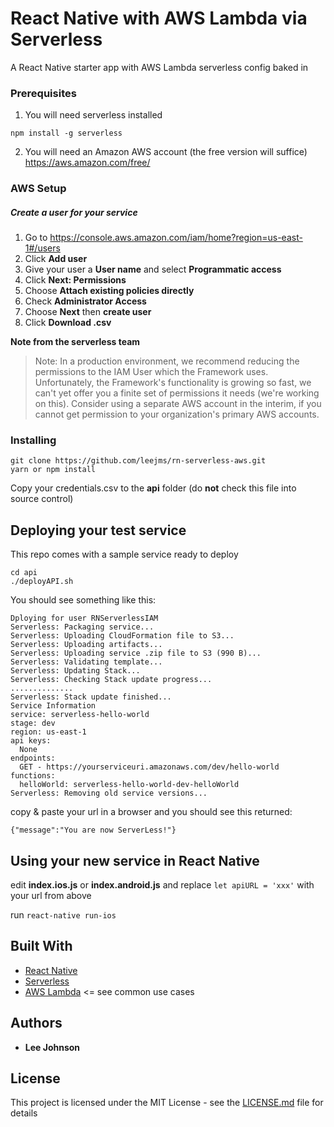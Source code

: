 # React Native with AWS Lambda via Serverless

A React Native starter app with AWS Lambda serverless config baked in

### Prerequisites

1. You will need serverless installed

```
npm install -g serverless
```
2. You will need an Amazon AWS account (the free version will suffice)
https://aws.amazon.com/free/

### AWS Setup

##### Create a user for your service

1. Go to https://console.aws.amazon.com/iam/home?region=us-east-1#/users
2. Click **Add user**
3. Give your user a **User name** and select **Programmatic access**
4. Click **Next: Permissions**
5. Choose **Attach existing policies directly**
6. Check **Administrator Access**
7. Choose **Next** then **create user**
8. Click **Download .csv**

**Note from the serverless team**
>Note: In a production environment, we recommend reducing the permissions to the IAM User which the Framework uses. Unfortunately, the Framework's functionality is growing so fast, we can't yet offer you a finite set of permissions it needs (we're working on this). Consider using a separate AWS account in the interim, if you cannot get permission to your organization's primary AWS accounts.

### Installing

```
git clone https://github.com/leejms/rn-serverless-aws.git
yarn or npm install
```

Copy your credentials.csv to the **api** folder (do **not** check this file into source control)

## Deploying your test service

This repo comes with a sample service ready to deploy

```
cd api
./deployAPI.sh
```

You should see something like this:

```
Dploying for user RNServerlessIAM
Serverless: Packaging service...
Serverless: Uploading CloudFormation file to S3...
Serverless: Uploading artifacts...
Serverless: Uploading service .zip file to S3 (990 B)...
Serverless: Validating template...
Serverless: Updating Stack...
Serverless: Checking Stack update progress...
..............
Serverless: Stack update finished...
Service Information
service: serverless-hello-world
stage: dev
region: us-east-1
api keys:
  None
endpoints:
  GET - https://yourserviceuri.amazonaws.com/dev/hello-world
functions:
  helloWorld: serverless-hello-world-dev-helloWorld
Serverless: Removing old service versions...
```

copy & paste your url in a browser and you should see this returned:
```
{"message":"You are now ServerLess!"}
```

## Using your new service in React Native

edit **index.ios.js** or **index.android.js** and replace `let apiURL = 'xxx'` with your url from above

run `react-native run-ios`

## Built With

* [React Native](https://facebook.github.io/react-native/)
* [Serverless](https://serverless.com)
* [AWS Lambda](http://docs.aws.amazon.com/lambda/latest/dg/use-cases.html) <= see common use cases

## Authors

* **Lee Johnson**

## License

This project is licensed under the MIT License - see the [LICENSE.md](LICENSE.md) file for details


